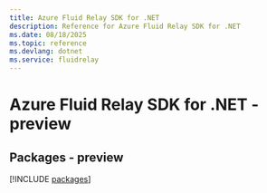 ```yaml
---
title: Azure Fluid Relay SDK for .NET
description: Reference for Azure Fluid Relay SDK for .NET
ms.date: 08/18/2025
ms.topic: reference
ms.devlang: dotnet
ms.service: fluidrelay
---
```

# Azure Fluid Relay SDK for .NET - preview
## Packages - preview
[!INCLUDE [packages](fluid-relay-index.md)]